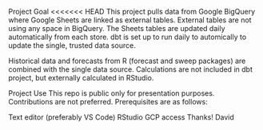 Project Goal
<<<<<<< HEAD
This project pulls data from Google BigQuery where Google Sheets are linked as external tables. External tables are not using any space in BigQuery. The Sheets tables are updated daily automatically from each store. dbt is set up to run daily to automically to update the single, trusted data source.

Historical data and forecasts from R (forecast and sweep packages) are combined with the single data source.  Calculations are not included in dbt project, but externally calculated in RStudio.

Project Use This repo is public only for presentation purposes. Contributions are not preferred. Prerequisites are as follows:

Text editor (preferably VS Code)
RStudio
GCP access
Thanks! David